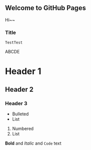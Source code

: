 ## Welcome to GitHub Pages
Hi~~

### Title

```
TestTest
```

ABCDE

# Header 1
## Header 2
### Header 3

- Bulleted
- List

1. Numbered
2. List

**Bold** and _Italic_ and `Code` text

